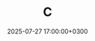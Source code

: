 ---
title: C
slug: "c"
date: 2025-07-27 17:00:00+0300
description: 
image: 

# Badge style
style:
    background: "#555555"
    color: "#FFFFFF"
---